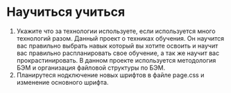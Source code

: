 # Научиться учиться
1. Укажите что за технологии используете, если используется много технологий разом. Данный проект о техниках обучения. Он научится вас правильно выбрать навык который вы хотите освоить и научит вас правильно распланировать свое обучение, а так же научит вас прокрастинировать. В данном проекте используется методология БЭМ и организация файловой структуры по БЭМ.
2. Планирутеся нодключение новых шрифтов в файле page.css и изменение основного шрифта.
